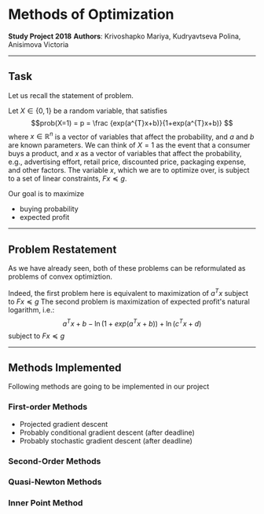 # Methods of Optimization
**Study Project 2018**
 **Authors**: Krivoshapko Mariya, Kudryavtseva Polina, Anisimova Victoria

----------------------------------------------------------------------
## Task
Let us recall the statement of problem. 

Let $X \in \{0,1\}$ be a random variable, that satisfies $$prob(X=1) = p = \frac {exp(a^{T}x+b)}{1+exp(a^{T}x+b)} $$  where $x \in \mathbb{R}^n$ is a vector of variables that affect the probability, and $a$ and $b$ are known parameters. We can think of $X = 1$ as the event that a consumer buys a product, and $x$ as a vector of variables that affect the probability, e.g., advertising effort, retail price, discounted price, packaging expense, and other factors. 
The variable $x$, which we are to optimize over, is subject to a set of linear constraints, $Fx \preceq g$.

Our goal is to maximize 

* buying probability
* expected profit

-------------------------------------------------------------
## Problem Restatement

As we have already seen, both of these problems can be reformulated as problems of convex optimiztion. 

Indeed, the first problem here is equivalent to maximization of $a^T x$ subject to $Fx \preceq g$
The second problem is  maximization of expected profit's natural logarithm, i.e.: $$a^T x + b − \ln (1 + exp(a^T x + b) ) + \ln(c^T x + d)$$ subject to $Fx \preceq g$

---------------------------------------
## Methods Implemented
Following methods are going to be implemented in our project

### First-order Methods
* Projected gradient descent
* Probably conditional gradient descent (after deadline)
* Probably stochastic gradient descent (after deadline)

### Second-Order Methods

### Quasi-Newton Methods

### Inner Point Method

